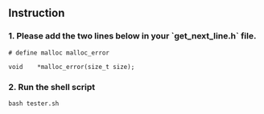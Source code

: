 <h2> Instruction </h2>

<h3> 1. Please add the two lines below in your `get_next_line.h` file. </h3>

```
# define malloc malloc_error

void	*malloc_error(size_t size);
```

<h3> 2. Run the shell script</h3>

```
bash tester.sh
```
